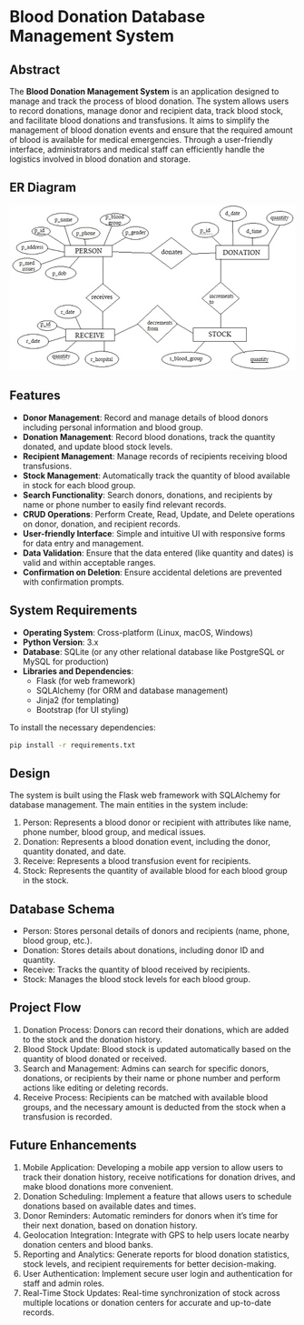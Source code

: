# Blood Donation Database Management System

## Abstract

The **Blood Donation Management System** is an application designed to manage and track the process of blood donation. The system allows users to record donations, manage donor and recipient data, track blood stock, and facilitate blood donations and transfusions. It aims to simplify the management of blood donation events and ensure that the required amount of blood is available for medical emergencies. Through a user-friendly interface, administrators and medical staff can efficiently handle the logistics involved in blood donation and storage.

## ER Diagram
![Local image](./images/image.png)

## Features

- **Donor Management**: Record and manage details of blood donors including personal information and blood group.
- **Donation Management**: Record blood donations, track the quantity donated, and update blood stock levels.
- **Recipient Management**: Manage records of recipients receiving blood transfusions.
- **Stock Management**: Automatically track the quantity of blood available in stock for each blood group.
- **Search Functionality**: Search donors, donations, and recipients by name or phone number to easily find relevant records.
- **CRUD Operations**: Perform Create, Read, Update, and Delete operations on donor, donation, and recipient records.
- **User-friendly Interface**: Simple and intuitive UI with responsive forms for data entry and management.
- **Data Validation**: Ensure that the data entered (like quantity and dates) is valid and within acceptable ranges.
- **Confirmation on Deletion**: Ensure accidental deletions are prevented with confirmation prompts.

## System Requirements

- **Operating System**: Cross-platform (Linux, macOS, Windows)
- **Python Version**: 3.x
- **Database**: SQLite (or any other relational database like PostgreSQL or MySQL for production)
- **Libraries and Dependencies**:
  - Flask (for web framework)
  - SQLAlchemy (for ORM and database management)
  - Jinja2 (for templating)
  - Bootstrap (for UI styling)

To install the necessary dependencies:
```bash
pip install -r requirements.txt
```

## Design
The system is built using the Flask web framework with SQLAlchemy for database management. The main entities in the system include:

1. Person: Represents a blood donor or recipient with attributes like name, phone number, blood group, and medical issues.
2. Donation: Represents a blood donation event, including the donor, quantity donated, and date.
3. Receive: Represents a blood transfusion event for recipients.
4. Stock: Represents the quantity of available blood for each blood group in the stock.

## Database Schema
- Person: Stores personal details of donors and recipients (name, phone, blood group, etc.).
- Donation: Stores details about donations, including donor ID and quantity.
- Receive: Tracks the quantity of blood received by recipients.
- Stock: Manages the blood stock levels for each blood group.

## Project Flow
1. Donation Process: Donors can record their donations, which are added to the stock and the donation history.
2. Blood Stock Update: Blood stock is updated automatically based on the quantity of blood donated or received.
3. Search and Management: Admins can search for specific donors, donations, or recipients by their name or phone number and perform actions like editing or deleting records.
4. Receive Process: Recipients can be matched with available blood groups, and the necessary amount is deducted from the stock when a transfusion is recorded.

## Future Enhancements
1. Mobile Application: Developing a mobile app version to allow users to track their donation history, receive notifications for donation drives, and make blood donations more convenient.
2. Donation Scheduling: Implement a feature that allows users to schedule donations based on available dates and times.
3. Donor Reminders: Automatic reminders for donors when it’s time for their next donation, based on donation history.
4. Geolocation Integration: Integrate with GPS to help users locate nearby donation centers and blood banks.
5. Reporting and Analytics: Generate reports for blood donation statistics, stock levels, and recipient requirements for better decision-making.
6. User Authentication: Implement secure user login and authentication for staff and admin roles.
7. Real-Time Stock Updates: Real-time synchronization of stock across multiple locations or donation centers for accurate and up-to-date records.